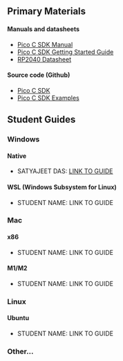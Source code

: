 ## Primary Materials
#### Manuals and datasheets
- [Pico C SDK Manual](https://datasheets.raspberrypi.com/pico/raspberry-pi-pico-c-sdk.pdf)
- [Pico C SDK Getting Started Guide](https://datasheets.raspberrypi.com/pico/getting-started-with-pico.pdf)
- [RP2040 Datasheet](https://datasheets.raspberrypi.com/rp2040/rp2040-datasheet.pdf)

#### Source code (Github)
- [Pico C SDK](https://github.com/raspberrypi/pico-sdk)
- [Pico C SDK Examples](https://github.com/raspberrypi/pico-examples)

## Student Guides

### Windows
#### Native
- SATYAJEET DAS: [LINK TO GUIDE](https://github.com/satyajeetburla/-Lab-2-SETUP-GUIDE)
#### WSL (Windows Subsystem for Linux)
- STUDENT NAME: LINK TO GUIDE
### Mac
#### x86
- STUDENT NAME: LINK TO GUIDE
#### M1/M2
- STUDENT NAME: LINK TO GUIDE
### Linux
#### Ubuntu
- STUDENT NAME: LINK TO GUIDE
### Other...
